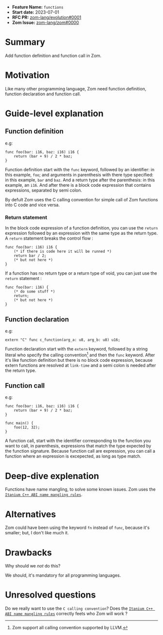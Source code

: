 - **Feature Name:** `functions`
- **Start date:** 2023-07-01
- **RFC PR:** [zom-lang/evolution#0001](https://github.com/zom-lang/evolution/pull/0001)
- **Zom Issue:** [zom-lang/zom#0000](https://github.com/zom-lang/zom/issues/0000)

# Summary
[summary]: #summary

Add function definition and function call in Zom.

# Motivation
[motivation]: #motivation

Like many other programming language, Zom need function definition, function declaration and function call.

# Guide-level explanation
[guide-level-explanation]: #guide-level-explanation

## Function definition

e.g:
```Zom
func foo(bar: i16, baz: i16) i16 {
    return (bar + 9) / 2 * baz;
}
```

Function definition start with the `func` keyword, followed by an identifier: in this example, `foo`; and arguments in parenthesis with 
there type specified: in this example, `bar` and `baz`. And a return type after the parenthesis: in this example, an `i16`. And after there 
is a block code expression that contains expressions, separated by semi colon. 

By defult Zom uses the C calling convention for simple call of Zom functions into C code and vice versa.

### Return statement

In the block code expression of a function definition, you can use the `return` expression followed by an expression with the same type as the 
return type. A `return` statement breaks the control flow :

```Zom
func foo(bar: i16) i16 {
    (* if there is code here it will be runned *)
    return bar / 2;
    (* but not here *)
}
```

If a function has no return type or a return type of void, you can just use the `return` statement :

```Zom
func foo(bar: i16) {
    (* do some stuff *)
    return;
    (* but not here *)
}
```

## Function declaration

e.g:
```Zom
extern "C" func c_function(arg_a: u8, arg_b: u8) u16;
```

Function declaration start with the `extern` keyword, followed by a string literal who specify the calling convention[^1] and then the `func` keyword.
After it's like function definition but there is no block code expression, because extern functions are resolved at `link-time` and a semi colon is
needed after the return type.

## Function call

e.g:
```Zom
func foo(bar: i16, baz: i16) i16 {
    return (bar + 9) / 2 * baz;
}

func main() {
    foo(12, 32);
}
```

A function call, start with the identifier corresponding to the function you want to call, in parenthesis, expressions that match the type
expected by the function signature. Because function call are expression, you can call a function where an expression is excepected, as long
as type match.

# Deep-dive explenation
[deep-dive-explenation]: #deep-dive-explenation

Functions have name mangling, to solve some known issues. Zom uses the [`Itanium C++ ABI name mangling rules`](http://itanium-cxx-abi.github.io/cxx-abi/abi.html#mangling).

# Alternatives
[alternatives]: #alternatives

Zom could have been using the keyword `fn` instead of `func`, because it's smaller; but, I don't like much it.

# Drawbacks
[drawbacks]: #drawbacks

Why should we *not* do this?

We should, it's mandatory for all programming languages.

# Unresolved questions
[unresolved-questions]: #unresolved-questions

Do we really want to use the `C calling convention`?
Does the [`Itanium C++ ABI name mangling rules`](http://itanium-cxx-abi.github.io/cxx-abi/abi.html#mangling) correctly feets who Zom will work ?

[^1]: Zom support all calling convention supported by LLVM.
